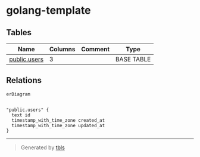 # golang-template

## Tables

| Name | Columns | Comment | Type |
| ---- | ------- | ------- | ---- |
| [public.users](public.users.md) | 3 |  | BASE TABLE |

## Relations

```mermaid
erDiagram


"public.users" {
  text id
  timestamp_with_time_zone created_at
  timestamp_with_time_zone updated_at
}
```

---

> Generated by [tbls](https://github.com/k1LoW/tbls)
